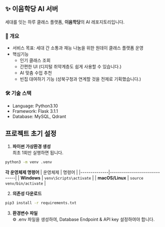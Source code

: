 ## ✨ 이음학당 AI 서버
세대를 잇는 하루 클래스 플랫폼, **이음학당**의 AI 레포지토리입니다.

### 📌 개요
- 서비스 목표: 세대 간 소통과 재능 나눔을 위한 원데이 클래스 플랫폼 운영
- 핵심기능
    - 인기 클래스 조회
    - 간편한 UI (디지털 취약계층도 쉽게 사용할 수 있습니다.)
    - AI 맞춤 수업 추천
    - 빈집 대여하기 기능 (성북구청과 연계할 것을 전제로 기획했습니다.)

### 🛠️ 기술 스택
- Language: Python3.10
- Framework: Flask 3.1.1
- Database: MySQL, Qdrant

## 프로젝트 초기 설정
 
1. **파이썬 가상환경 생성** <br>
   최초 1회만 실행하면 됩니다.
```bash
python3 -m venv .venv
```

**각 운영체제 명령어**
| 운영체제     | 명령어                       |
|--------------|------------------------------|
| **Windows**  | `venv\Scripts\activate`      |
| **macOS/Linux** | `source venv/bin/activate` |
 
2. **의존성 다운로드**
```bash
pip3 install -r requirements.txt
```

3. **환경변수 파일** <br>
   ⚙️ .env 파일을 생성하여, Database Endpoint & API key 설정하여야 합니다.
 
